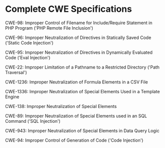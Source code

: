 

# Complete CWE Specifications

CWE-98: Improper Control of Filename for Include/Require Statement in PHP Program ('PHP Remote File Inclusion')

CWE-96: Improper Neutralization of Directives in Statically Saved Code ('Static Code Injection')

CWE-95: Improper Neutralization of Directives in Dynamically Evaluated Code ('Eval Injection')

CWE-22: Improper Limitation of a Pathname to a Restricted Directory ('Path Traversal')

CWE-1236: Improper Neutralization of Formula Elements in a CSV File

CWE-1336: Improper Neutralization of Special Elements Used in a Template Engine

CWE-138: Improper Neutralization of Special Elements

CWE-89: Improper Neutralization of Special Elements used in an SQL Command ('SQL Injection')

CWE-943: Improper Neutralization of Special Elements in Data Query Logic

CWE-94: Improper Control of Generation of Code ('Code Injection')